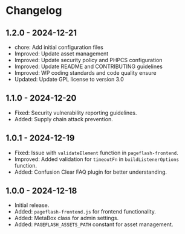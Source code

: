 # Changelog
## 1.2.0 - 2024-12-21
- chore: Add initial configuration files 
- Improved: Update asset management
- Improved: Update security policy and PHPCS configuration
- Improved: Update README and CONTRIBUTING guidelines
- Improved: WP coding standards and code quality ensure
- Updated: Update GPL license to version 3.0

## 1.1.0 - 2024-12-20
- Fixed: Security vulnerability reporting guidelines.
- Added: Supply chain attack prevention.

## 1.0.1 - 2024-12-19
- Fixed: Issue with `validateElement` function in `pageflash-frontend`.
- Improved: Added validation for `timeoutFn` in `buildListenerOptions` function.
- Added: Confusion Clear FAQ plugin for better understanding.

## 1.0.0 - 2024-12-18
- Initial release.
- Added: `pageflash-frontend.js` for frontend functionality.
- Added: MetaBox class for admin settings.
- Added: `PAGEFLASH_ASSETS_PATH` constant for asset management.
